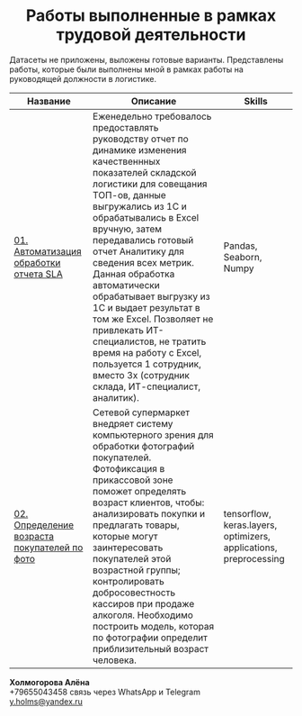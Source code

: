 <h1 align="center">Работы выполненные в рамках трудовой деятельности</h1>
Датасеты не приложены, выложены готовые варианты. 
Представлены работы, которые были выполнены мной в рамках работы на руководящей должности в логистике.

| **Название** | **Описание** | **Skills** |
| -------------------- | --------------------- |---------------------------|
| [01. Автоматизация обработки отчета SLA](https://github.com/Kholmogorovaaa/Kholmogorovaaa/blob/main/project_company/SLA.ipynb) | Еженедельно требовалось предоставлять руководству отчет по динамике изменения качественнных показателей складской логистики для совещания ТОП-ов, данные выгружались из 1С и обрабатывались в Excel вручную, затем передавались готовый отчет Аналитику для сведения всех метрик. Данная обработка автоматически обрабатывает выгрузку из 1С и выдает результат в том же Excel. Позволяет не привлекать ИТ-специалистов, не тратить время на работу с Excel, пользуется 1 сотрудник, вместо 3х (сотрудник склада, ИТ-специалист, аналитик). | Pandas, Seaborn, Numpy |
| [02. Определение возраста покупателей по фото](https://github.com/Kholmogorovaaa/Yandex_Practicum_training_projects/blob/main/ML_computer-vision/Определение%20возраста%20покупателей.ipynb) | Сетевой супермаркет внедряет систему компьютерного зрения для обработки фотографий покупателей. Фотофиксация в прикассовой зоне поможет определять возраст клиентов, чтобы: анализировать покупки и предлагать товары, которые могут заинтересовать покупателей этой возрастной группы; контролировать добросовестность кассиров при продаже алкоголя. Необходимо построить модель, которая по фотографии определит приблизительный возраст человека. | tensorflow, keras.layers, optimizers, applications, preprocessing |

**Холмогорова Алёна**  
+79655043458  связь через WhatsApp и Telegram  
y.holms@yandex.ru  
